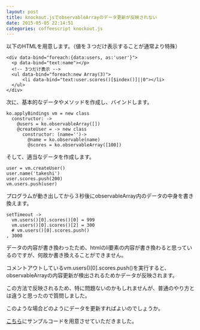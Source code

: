 ```yaml
---
layout: post
title: knockout.jsでobservableArrayのデータ更新が反映されない
date: 2015-05-05 22:14:51
categories: coffeescript knockout.js
---
```

<!-- {% raw %} -->
<p>以下のHTMLを用意します。（値を３つだけ表示することが通常より特殊）</p>

<pre><code>&lt;div data-bind="foreach:{data:users, as:'user'}"&gt;
  &lt;p data-bind="text:name"&gt;&lt;/p&gt;
  &lt;!-- 3つだけ表示 --&gt;
  &lt;ul data-bind="foreach:new Array(3)"&gt;
      &lt;li data-bind="text:user.scores()[$index()]||0"&gt;&lt;/li&gt;
  &lt;/ul&gt;
&lt;/div&gt;
</code></pre>

<p>次に、基本的なデータやメソッドを作成し、バインドします。</p>

<pre><code>ko.applyBindings vm = new class
  constructor: -&gt;
    @users = ko.observableArray([])
    @createUser = -&gt; new class
      constructor: (name='')-&gt;
        @name = ko.observable(name)
        @scores = ko.observableArray([100])
</code></pre>

<p>そして、適当なデータを作成します。</p>

<pre><code>user = vm.createUser()
user.name('takeshi')
user.scores.push(200)
vm.users.push(user)
</code></pre>

<p>プログラムが動き出してから３秒後にobservableArray内のデータの中身を書き換えます。</p>

<pre><code>setTimeout -&gt;
  vm.users()[0].scores()[0] = 999
  vm.users()[0].scores()[2] = 300
  # vm.users()[0].scores.push()
, 3000
</code></pre>

<p>データの内容が書き換わったため、htmlのli要素の内容が書き換わると思っているのですが、何故か書き換えることができません。</p>

<p>コメントアウトしているvm.users()[0].scores.push()を実行すると、observableArrayの内容更新が検出されるためかデータが反映されます。</p>

<p>この方法で反映されるため、特に問題ないのかもしれませんが、普通のやり方とは違うと思ったので質問しました。</p>

<p>このような場合どのようにデータを更新すればよいのでしょうか。</p>

<p><a href="http://jsfiddle.net/869abgcy/3/" rel="nofollow">こちら</a>にサンプルコードを用意させていただきました。</p>
<!-- {% endraw %} -->
